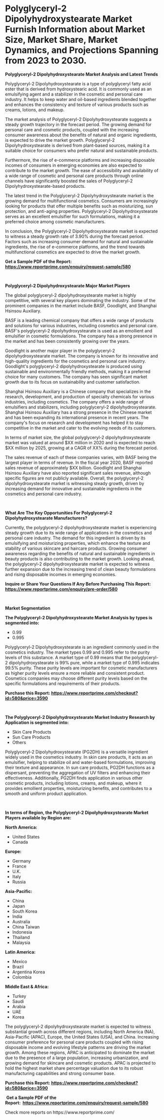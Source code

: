<p><h1>Polyglyceryl-2 Dipolyhydroxystearate Market Furnish Information about Market Size, Market Share, Market Dynamics, and Projections Spanning from 2023 to 2030.</h1></p><p><strong>Polyglyceryl-2 Dipolyhydroxystearate Market Analysis and Latest Trends</strong></p>
<p><p>Polyglyceryl-2 Dipolyhydroxystearate is a type of polyglyceryl fatty acid ester that is derived from hydroxystearic acid. It is commonly used as an emulsifying agent and a stabilizer in the cosmetic and personal care industry. It helps to keep water and oil-based ingredients blended together and enhances the consistency and texture of various products such as creams, lotions, and makeup.</p><p>The market analysis of Polyglyceryl-2 Dipolyhydroxystearate suggests a steady growth trajectory in the forecast period. The growing demand for personal care and cosmetic products, coupled with the increasing consumer awareness about the benefits of natural and organic ingredients, is expected to drive the market growth. Polyglyceryl-2 Dipolyhydroxystearate is derived from plant-based sources, making it a suitable choice for consumers who prefer natural and sustainable products.</p><p>Furthermore, the rise of e-commerce platforms and increasing disposable incomes of consumers in emerging economies are also expected to contribute to the market growth. The ease of accessibility and availability of a wide range of cosmetic and personal care products through online channels have significantly boosted the sales of Polyglyceryl-2 Dipolyhydroxystearate-based products.</p><p>The latest trend in the Polyglyceryl-2 Dipolyhydroxystearate market is the growing demand for multifunctional cosmetics. Consumers are increasingly looking for products that offer multiple benefits such as moisturizing, sun protection, and anti-aging properties. Polyglyceryl-2 Dipolyhydroxystearate serves as an excellent emulsifier for such formulations, making it a preferred choice among cosmetic manufacturers.</p><p>In conclusion, the Polyglyceryl-2 Dipolyhydroxystearate market is expected to witness a steady growth rate of 3.90% during the forecast period. Factors such as increasing consumer demand for natural and sustainable ingredients, the rise of e-commerce platforms, and the trend towards multifunctional cosmetics are expected to drive the market growth.</p></p>
<p><strong>Get a Sample PDF of the Report:&nbsp; <a href="https://www.reportprime.com/enquiry/request-sample/580">https://www.reportprime.com/enquiry/request-sample/580</a></strong></p>
<p>&nbsp;</p>
<p><strong>Polyglyceryl-2 Dipolyhydroxystearate Major Market Players</strong></p>
<p><p>The global polyglyceryl-2 dipolyhydroxystearate market is highly competitive, with several key players dominating the industry. Some of the prominent companies in the market include BASF, Goodlight, and Shanghai Hsinsou Auxiliary.</p><p>BASF is a leading chemical company that offers a wide range of products and solutions for various industries, including cosmetics and personal care. BASF's polyglyceryl-2 dipolyhydroxystearate is used as an emollient and emulsifier in cosmetic formulations. The company has a strong presence in the market and has been consistently growing over the years. </p><p>Goodlight is another major player in the polyglyceryl-2 dipolyhydroxystearate market. The company is known for its innovative and high-quality ingredients for the cosmetics and personal care industry. Goodlight's polyglyceryl-2 dipolyhydroxystearate is produced using sustainable and environmentally friendly methods, making it a preferred choice for many customers. The company has seen significant market growth due to its focus on sustainability and customer satisfaction.</p><p>Shanghai Hsinsou Auxiliary is a Chinese company that specializes in the research, development, and production of specialty chemicals for various industries, including cosmetics. The company offers a wide range of emulsifiers and stabilizers, including polyglyceryl-2 dipolyhydroxystearate. Shanghai Hsinsou Auxiliary has a strong presence in the Chinese market and has been expanding its international presence in recent years. The company's focus on research and development has helped it to stay competitive in the market and cater to the evolving needs of its customers.</p><p>In terms of market size, the global polyglyceryl-2 dipolyhydroxystearate market was valued at around $XX million in 2020 and is expected to reach $XX million by 2025, growing at a CAGR of XX% during the forecast period. </p><p>The sales revenue of each of these companies varies, with BASF being the largest player in terms of revenue. In the fiscal year 2020, BASF reported sales revenue of approximately $XX billion. Goodlight and Shanghai Hsinsou Auxiliary have also reported significant sales revenue, although specific figures are not publicly available. Overall, the polyglyceryl-2 dipolyhydroxystearate market is witnessing steady growth, driven by increasing demand for innovative and sustainable ingredients in the cosmetics and personal care industry.</p></p>
<p>&nbsp;</p>
<p><strong>What Are The Key Opportunities For Polyglyceryl-2 Dipolyhydroxystearate Manufacturers?</strong></p>
<p><p>Currently, the polyglyceryl-2 dipolyhydroxystearate market is experiencing steady growth due to its wide range of applications in the cosmetics and personal care industry. The demand for this ingredient is driven by its emulsifying and moisturizing properties, which enhance the texture and stability of various skincare and haircare products. Growing consumer awareness regarding the benefits of natural and sustainable ingredients in beauty products is also contributing to the market growth. Looking ahead, the polyglyceryl-2 dipolyhydroxystearate market is expected to witness further expansion due to the increasing trend of clean beauty formulations and rising disposable incomes in emerging economies.</p></p>
<p><strong>Inquire or Share Your Questions If Any Before Purchasing This Report: <a href="https://www.reportprime.com/enquiry/pre-order/580">https://www.reportprime.com/enquiry/pre-order/580</a></strong></p>
<p>&nbsp;</p>
<p><strong>Market Segmentation</strong></p>
<p><strong>The Polyglyceryl-2 Dipolyhydroxystearate Market Analysis by types is segmented into:</strong></p>
<p><ul><li>0.99</li><li>0.995</li></ul></p>
<p><p>Polyglyceryl-2 Dipolyhydroxystearate is an ingredient commonly used in the cosmetics industry. The market types 0.99 and 0.995 refer to the purity levels of this substance. A market type of 0.99 means that the polyglyceryl-2 dipolyhydroxystearate is 99% pure, while a market type of 0.995 indicates 99.5% purity. These purity levels are important for cosmetic manufacturers as higher purity levels ensure a more reliable and consistent product. Cosmetics companies may choose different purity levels based on the specific formulations and requirements of their products.</p></p>
<p><strong>Purchase this Report:&nbsp;<a href="https://www.reportprime.com/checkout?id=580&price=3590">https://www.reportprime.com/checkout?id=580&price=3590</a></strong></p>
<p>&nbsp;</p>
<p><strong>The Polyglyceryl-2 Dipolyhydroxystearate Market Industry Research by Application is segmented into:</strong></p>
<p><ul><li>Skin Care Products</li><li>Sun Care Products</li><li>Others</li></ul></p>
<p><p>Polyglyceryl-2 Dipolyhydroxystearate (PG2DH) is a versatile ingredient widely used in the cosmetics industry. In skin care products, it acts as an emulsifier, helping to stabilize oil and water-based formulations, improving their texture and appearance. In sun care products, PG2DH functions as a dispersant, preventing the aggregation of UV filters and enhancing their effectiveness. Additionally, PG2DH finds application in various other cosmetic products, including lotions, creams, and makeup, where it provides emollient properties, moisturizing benefits, and contributes to a smooth and uniform product application.</p></p>
<p>&nbsp;</p>
<p><strong>In terms of Region, the Polyglyceryl-2 Dipolyhydroxystearate Market Players available by Region are:</strong></p>
<p>
    <p> <strong> North America: </strong>
        <ul>
            <li>United States</li>
            <li>Canada</li>
        </ul>
        </p> 
    <p> <strong> Europe: </strong>
        <ul>
            <li>Germany</li>
            <li>France</li>
            <li>U.K.</li>
            <li>Italy</li>
            <li>Russia</li>
        </ul>
        </p> 
    <p> <strong> Asia-Pacific: </strong>
        <ul>
            <li>China</li>
            <li>Japan</li>
            <li>South Korea</li>
            <li>India</li>
            <li>Australia</li>
            <li>China Taiwan</li>
            <li>Indonesia</li>
            <li>Thailand</li>
            <li>Malaysia</li>
        </ul>
        </p> 
    <p> <strong> Latin America: </strong>
        <ul>
            <li>Mexico</li>
            <li>Brazil</li>
            <li>Argentina Korea</li>
            <li>Colombia</li>
        </ul>
        </p> 
    <p> <strong> Middle East & Africa: </strong>
        <ul>
            <li>Turkey</li>
            <li>Saudi</li>
            <li>Arabia</li>
            <li>UAE</li>
            <li>Korea</li>
        </ul>
    </p>
    </p>
<p><p>The polyglyceryl-2 dipolyhydroxystearate market is expected to witness substantial growth across different regions, including North America (NA), Asia-Pacific (APAC), Europe, the United States (USA), and China. Increasing consumer preference for personal care products coupled with rising disposable income and evolving lifestyle patterns are driving the market growth. Among these regions, APAC is anticipated to dominate the market due to the presence of a large population, increasing urbanization, and growing demand for skincare and cosmetic products. APAC is projected to hold the highest market share percentage valuation due to its robust manufacturing capabilities and strong consumer base.</p></p>
<p><strong>Purchase this Report: <a href="https://www.reportprime.com/checkout?id=580&price=3590">https://www.reportprime.com/checkout?id=580&price=3590</a></strong></p>
<p>&nbsp;<strong>Get a Sample PDF of the Report:&nbsp;&nbsp;<a href="https://www.reportprime.com/enquiry/request-sample/580">https://www.reportprime.com/enquiry/request-sample/580</a></strong></p>
<p><strong></strong></p>
<p>Check more reports on https://www.reportprime.com/</p>